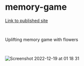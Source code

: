 # memory-game

[Link to published site](https://annaaxelsson051.github.io/memory-game/)

</br>

<p>Uplifting memory game with flowers</p>

</br>

![Screenshot 2022-12-19 at 01 18 31](https://user-images.githubusercontent.com/103879144/208327172-8c976bed-ff7d-4014-91a3-4e1f90723013.png)

